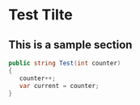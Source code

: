 # Test Tilte

## This is a sample section

```csharp
public string Test(int counter)
{
   counter++;
   var current = counter;
}
```
